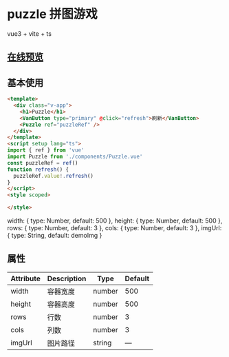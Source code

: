 # puzzle 拼图游戏

vue3 + vite + ts

## [在线预览](https://vangleer.github.io/puzzle/)

## 基本使用

```html
<template>
  <div class="v-app">
    <h1>Puzzle</h1>
    <VanButton type="primary" @click="refresh">刷新</VanButton>
    <Puzzle ref="puzzleRef" />
  </div>
</template>
<script setup lang="ts">
import { ref } from 'vue'
import Puzzle from './components/Puzzle.vue'
const puzzleRef = ref()
function refresh() {
  puzzleRef.value!.refresh()
}
</script>
<style scoped>

</style>

```
width: {
    type: Number,
    default: 500
  },
  height: {
    type: Number,
    default: 500
  },
  rows: {
    type: Number,
    default: 3
  },
  cols: {
    type: Number,
    default: 3
  },
  imgUrl: {
    type: String,
    default: demoImg
  }
## 属性

| Attribute    | Description   | Type   | Default   |
| ------------ | ------------- | ------ | --------- |
| width        | 容器宽度       | number | 500       |
| height       | 容器高度       | number | 500       |
| rows        | 行数       | number | 3       |
| cols        | 列数       | number | 3       |
| imgUrl        | 图片路径       | string | —       |


